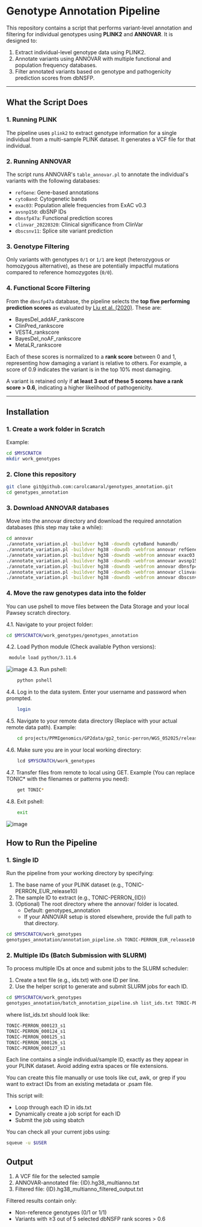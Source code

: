 # Genotype Annotation Pipeline

This repository contains a script that performs variant-level annotation and filtering for individual genotypes using **PLINK2** and **ANNOVAR**. It is designed to:

1. Extract individual-level genotype data using PLINK2.
2. Annotate variants using ANNOVAR with multiple functional and population frequency databases.
3. Filter annotated variants based on genotype and pathogenicity prediction scores from dbNSFP.

---

## What the Script Does

### 1. **Running PLINK**
The pipeline uses `plink2` to extract genotype information for a single individual from a multi-sample PLINK dataset. It generates a VCF file for that individual.

### 2. **Running ANNOVAR**
The script runs ANNOVAR's `table_annovar.pl` to annotate the individual's variants with the following databases:

- `refGene`: Gene-based annotations
- `cytoBand`: Cytogenetic bands
- `exac03`: Population allele frequencies from ExAC v0.3
- `avsnp150`: dbSNP IDs
- `dbnsfp47a`: Functional prediction scores
- `clinvar_20220320`: Clinical significance from ClinVar
- `dbscsnv11`: Splice site variant prediction

### 3. **Genotype Filtering**
Only variants with genotypes `0/1` or `1/1` are kept (heterozygous or homozygous alternative), as these are potentially impactful mutations compared to reference homozygotes (`0/0`).

### 4. **Functional Score Filtering**
From the `dbnsfp47a` database, the pipeline selects the **top five performing prediction scores** as evaluated by [Liu et al. (2020)](https://genomemedicine.biomedcentral.com/articles/10.1186/s13073-020-00803-9). These are:

- BayesDel_addAF_rankscore
- ClinPred_rankscore
- VEST4_rankscore
- BayesDel_noAF_rankscore
- MetaLR_rankscore

Each of these scores is normalized to a **rank score** between 0 and 1, representing how damaging a variant is relative to others. For example, a score of 0.9 indicates the variant is in the top 10% most damaging.

A variant is retained only if **at least 3 out of these 5 scores have a rank score > 0.6**, indicating a higher likelihood of pathogenicity.

---

## Installation

### 1. Create a work folder in Scratch
Example:
```bash
cd $MYSCRATCH
mkdir work_genotypes
````

### 2. Clone this repository

```bash
git clone git@github.com:carolcamaral/genotypes_annotation.git
cd genotypes_annotation
````

### 3. Download ANNOVAR databases
Move into the annovar directory and download the required annotation databases (this step may take a while):
```bash
cd annovar
./annotate_variation.pl -buildver hg38 -downdb cytoBand humandb/
./annotate_variation.pl -buildver hg38 -downdb -webfrom annovar refGene humandb/
./annotate_variation.pl -buildver hg38 -downdb -webfrom annovar exac03 humandb/
./annotate_variation.pl -buildver hg38 -downdb -webfrom annovar avsnp150 humandb/
./annotate_variation.pl -buildver hg38 -downdb -webfrom annovar dbnsfp47a humandb/
./annotate_variation.pl -buildver hg38 -downdb -webfrom annovar clinvar_20220320 humandb/
./annotate_variation.pl -buildver hg38 -downdb -webfrom annovar dbscsnv11 humandb/
````

### 4. Move the raw genotypes data into the folder
You can use pshell to move files between the Data Storage and your local Pawsey scratch directory.

   4.1. Navigate to your project folder:
   ```bash
   cd $MYSCRATCH/work_genotypes/genotypes_annotation
   ````
   4.2. Load Python module (Check available Python versions):
   ```bash
    module load python/3.11.6
   ````
   ![image](https://github.com/user-attachments/assets/c10f996d-4ed5-489a-8028-a72513199025)
   4.3. Run pshell:
   ```bash
       python pshell 
   ````
   4.4. Log in to the data system. Enter your username and password when prompted.
   ```bash
       login 
   ````
   4.5. Navigate to your remote data directory (Replace with your actual remote data path). Example:
   ```bash
       cd projects/PPMIgenomics/GP2data/gp2_tonic-perron/WGS_052025/release10/raw-genotypes/EUR/
   ````
   4.6. Make sure you are in your local working directory:
   ```bash
       lcd $MYSCRATCH/work_genotypes
   ````
   4.7. Transfer files from remote to local using GET. Example (You can replace TONIC* with the filenames or patterns you need):
   ```bash
       get TONIC*
   ````
   4.8. Exit pshell:
   ```bash
       exit
   ````
   ![image](https://github.com/user-attachments/assets/017ff839-5f2b-48b0-b919-4b12f578ad7f)


## How to Run the Pipeline

### 1. Single ID 
Run the pipeline from your working directory by specifying:
1. The base name of your PLINK dataset (e.g., TONIC-PERRON_EUR_release10)
2. The sample ID to extract (e.g., TONIC-PERRON_{ID})
3. (Optional) The root directory where the annovar/ folder is located.
   - Default: genotypes_annotation
   - If your ANNOVAR setup is stored elsewhere, provide the full path to that directory.

```bash
cd $MYSCRATCH/work_genotypes
genotypes_annotation/annotation_pipeline.sh TONIC-PERRON_EUR_release10 TONIC-PERRON_{ID}
````

### 2. Multiple IDs (Batch Submission with SLURM)
To process multiple IDs at once and submit jobs to the SLURM scheduler:
1. Create a text file (e.g., ids.txt) with one ID per line.
2. Use the helper script to generate and submit SLURM jobs for each ID.

```bash
cd $MYSCRATCH/work_genotypes
genotypes_annotation/batch_annotation_pipeline.sh list_ids.txt TONIC-PERRON_EUR_release10
````
where list_ids.txt should look like:
```bash
TONIC-PERRON_000123_s1
TONIC-PERRON_000124_s1
TONIC-PERRON_000125_s1
TONIC-PERRON_000126_s1
TONIC-PERRON_000127_s1
```
Each line contains a single individual/sample ID, exactly as they appear in your PLINK dataset.
Avoid adding extra spaces or file extensions.

You can create this file manually or use tools like cut, awk, or grep if you want to extract IDs from an existing metadata or .psam file.

This script will:
- Loop through each ID in ids.txt
- Dynamically create a job script for each ID
- Submit the job using sbatch

You can check all your current jobs using:
```bash
squeue -u $USER
```

## Output
1. A VCF file for the selected sample
2. ANNOVAR-annotated file: {ID}.hg38_multianno.txt
3. Filtered file: {ID}.hg38_multianno_filtered_output.txt

Filtered results contain only:
- Non-reference genotypes (0/1 or 1/1)
- Variants with ≥3 out of 5 selected dbNSFP rank scores > 0.6
